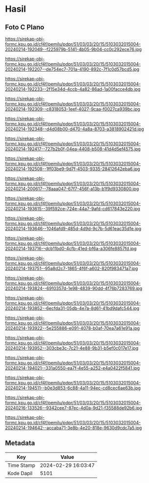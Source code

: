 # Hasil

## Foto C Plano

https://sirekap-obj-formc.kpu.go.id/cf4f/pemilu/pdpr/51/03/03/20/15/5103032015004-20240214-192049--f225979b-5141-4b05-9b04-cc0c292ece76.jpg

https://sirekap-obj-formc.kpu.go.id/cf4f/pemilu/pdpr/51/03/03/20/15/5103032015004-20240214-192207--de754ec7-701a-4190-892c-7f1c0d57bcd5.jpg

https://sirekap-obj-formc.kpu.go.id/cf4f/pemilu/pdpr/51/03/03/20/15/5103032015004-20240214-192233--2f15e34d-4ccb-4a82-86ad-1a00facce4db.jpg

https://sirekap-obj-formc.kpu.go.id/cf4f/pemilu/pdpr/51/03/03/20/15/5103032015004-20240214-192309--c8318053-1eef-4027-9caa-f0027ca939bc.jpg

https://sirekap-obj-formc.kpu.go.id/cf4f/pemilu/pdpr/51/03/03/20/15/5103032015004-20240214-192348--d4d08b00-d470-4a8a-8703-a3818902421d.jpg

https://sirekap-obj-formc.kpu.go.id/cf4f/pemilu/pdpr/51/03/03/20/15/5103032015004-20240214-192417--727b2b0f-04ea-4408-b508-41d4d5ef4575.jpg

https://sirekap-obj-formc.kpu.go.id/cf4f/pemilu/pdpr/51/03/03/20/15/5103032015004-20240214-192508--1ff03be9-9d7f-4503-9335-28412642eba6.jpg

https://sirekap-obj-formc.kpu.go.id/cf4f/pemilu/pdpr/51/03/03/20/15/5103032015004-20240214-200617--78aaa047-67f7-456f-a13b-b1f9d9330800.jpg

https://sirekap-obj-formc.kpu.go.id/cf4f/pemilu/pdpr/51/03/03/20/15/5103032015004-20240214-193615--39f592ce-724e-44a7-9afd-cd617843e220.jpg

https://sirekap-obj-formc.kpu.go.id/cf4f/pemilu/pdpr/51/03/03/20/15/5103032015004-20240214-193646--1046afd9-485d-4d9d-9c7b-5d61eac35d1e.jpg

https://sirekap-obj-formc.kpu.go.id/cf4f/pemilu/pdpr/51/03/03/20/15/5103032015004-20240214-193716--dcb11bd0-4cfb-41ed-bf6a-a306fe8857fd.jpg

https://sirekap-obj-formc.kpu.go.id/cf4f/pemilu/pdpr/51/03/03/20/15/5103032015004-20240214-193751--95a8d2c7-1865-4f6f-a602-820f983471a7.jpg

https://sirekap-obj-formc.kpu.go.id/cf4f/pemilu/pdpr/51/03/03/20/15/5103032015004-20240214-193824--6910357d-1e98-4839-90dd-4f76b7283769.jpg

https://sirekap-obj-formc.kpu.go.id/cf4f/pemilu/pdpr/51/03/03/20/15/5103032015004-20240214-193852--6ecfda31-05db-4e7a-8d61-41bd9dafc544.jpg

https://sirekap-obj-formc.kpu.go.id/cf4f/pemilu/pdpr/51/03/03/20/15/5103032015004-20240214-193922--5e255886-e091-4078-b0af-70ea7a61e91a.jpg

https://sirekap-obj-formc.kpu.go.id/cf4f/pemilu/pdpr/51/03/03/20/15/5103032015004-20240214-193952--303cbe3c-7c21-4e88-9b31-b5ef0c017e17.jpg

https://sirekap-obj-formc.kpu.go.id/cf4f/pemilu/pdpr/51/03/03/20/15/5103032015004-20240214-194021--331a0550-ea7f-4e55-a252-e4a0422f5841.jpg

https://sirekap-obj-formc.kpu.go.id/cf4f/pemilu/pdpr/51/03/03/20/15/5103032015004-20240214-194511--b0e3d853-6c88-4a11-94ec-cd8cec6ae63b.jpg

https://sirekap-obj-formc.kpu.go.id/cf4f/pemilu/pdpr/51/03/03/20/15/5103032015004-20240216-133526--9342cee7-87ec-4d0a-9d21-f35588de92b6.jpg

https://sirekap-obj-formc.kpu.go.id/cf4f/pemilu/pdpr/51/03/03/20/15/5103032015004-20240214-194642--accaba71-3e8b-4e20-818e-9630d9cdc7a5.jpg


## Metadata

| Key        | Value               |
| ---------- | ------------------- |
| Time Stamp | 2024-02-29 16:03:47 |
| Kode Dapil | 5101                |



